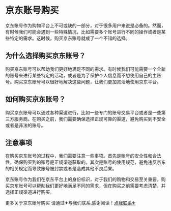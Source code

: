 # 京东账号购买

京东账号作为购物平台上不可或缺的一部分，对于很多用户来说是必备的。然而，有时候我们可能会遇到一些特殊情况，比如需要多个账号进行不同的操作或者是某些特定的需求。这时候，购买京东账号就成了一个不错的选择。

## 为什么选择购买京东账号？

购买京东账号可以帮助我们更好地满足不同的需求。有时候我们可能需要一个全新的账号来进行某些特定的活动，或者是为了保护个人信息而不想使用自己的主账号。购买京东账号可以很好地解决这些问题，让我们更加灵活地使用京东平台。

## 如何购买京东账号？

购买京东账号可以通过各种渠道进行，比如一些专门的账号交易平台或者是一些第三方服务商。在购买之前，我们需要确保选择正规可靠的渠道，避免购买到不安全或者是非法的账号。

## 注意事项

在购买京东账号的过程中，我们需要注意一些事项。首先是账号的安全性和合法性，确保购买到的账号是正规渠道获取的。其次是账号的使用规范，避免违反京东的相关规定而导致账号被封禁或者是造成其他不良后果。

京东账号作为我们在京东平台上的身份标识，对于我们的购物和交易至关重要。购买京东账号可以帮助我们更好地满足不同的需求，但在购买之前需要考虑清楚，并选择正规渠道进行购买。

更多关于京东账号购买 请通过✈与我们联系,感谢阅读！[点我联系✈](https://help.G208.com)